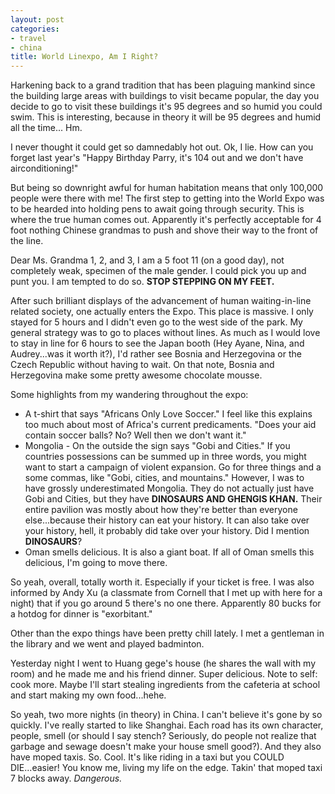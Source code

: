 ```yaml
---
layout: post
categories:
- travel
- china
title: World Linexpo, Am I Right?
---
```

Harkening back to a grand tradition that has been plaguing mankind since the building large areas with buildings to visit became popular, the day you decide to go to visit these buildings it's 95 degrees and so humid you could swim. This is interesting, because in theory it will be 95 degrees and humid all the time... Hm.

I never thought it could get so damnedably hot out. Ok, I lie. How can you forget last year's "Happy Birthday Parry, it's 104 out and we don't have airconditioning!"

But being so downright awful for human habitation means that only 100,000 people were there with me! The first step to getting into the World Expo was to be hearded into holding pens to await going through security. This is where the true human comes out. Apparently it's perfectly acceptable for 4 foot nothing Chinese grandmas to push and shove their way to the front of the line.
<!-- more -->
Dear Ms. Grandma 1, 2, and 3, I am a 5 foot 11 (on a good day), not completely weak, specimen of the male gender. I could pick you up and punt you. I am tempted to do so. **STOP STEPPING ON MY FEET.**

After such brilliant displays of the advancement of human waiting-in-line related society, one actually enters the Expo. This place is massive. I only stayed for 5 hours and I didn't even go to the west side of the park. My general strategy was to go to places without lines. As much as I would love to stay in line for 6 hours to see the Japan booth (Hey Ayane, Nina, and Audrey...was it worth it?), I'd rather see Bosnia and Herzegovina or the Czech Republic without having to wait. On that note, Bosnia and Herzegovina make some pretty awesome chocolate mousse.

Some highlights from my wandering throughout the expo:

* A t-shirt that says "Africans Only Love Soccer." I feel like this explains too much about most of Africa's current predicaments. "Does your aid contain soccer balls? No? Well then we don't want it."
* Mongolia -  On the outside the sign says "Gobi and Cities." If you countries possessions can be summed up in three words, you might want to start a campaign of violent expansion. Go for three things and a some commas, like "Gobi, cities, and mountains." However, I was to have grossly underestimated Mongolia. They do not actually just have Gobi and Cities, but they have **DINOSAURS AND GHENGIS KHAN.** Their entire pavilion was mostly about how they're better than everyone else...because their history can eat your history. It can also take over your history, hell, it probably did take over your history. Did I mention **DINOSAURS**?
* Oman smells delicious. It is also a giant boat. If all of Oman smells this delicious, I'm going to move there.

So yeah, overall, totally worth it. Especially if your ticket is free. I was also informed by Andy Xu (a classmate from Cornell that I met up with here for a night) that if you go around 5 there's no one there. Apparently 80 bucks for a hotdog for dinner is "exorbitant."

Other than the expo things have been pretty chill lately. I met a gentleman in the library and we went and played badminton.

Yesterday night I went to Huang gege's house (he shares the wall with my room) and he made me and his friend dinner. Super delicious. Note to self: cook more. Maybe I'll start stealing ingredients from the cafeteria at school and start making my own food...hehe.

So yeah, two more nights (in theory) in China. I can't believe it's gone by so quickly. I've really started to like Shanghai. Each road has its own character, people, smell (or should I say stench? Seriously, do people not realize that garbage and sewage doesn't make your house smell good?). And they also have moped taxis. So. Cool. It's like riding in a taxi but you COULD DIE...easier! You know me, living my life on the edge. Takin' that moped taxi 7 blocks away. *Dangerous.*